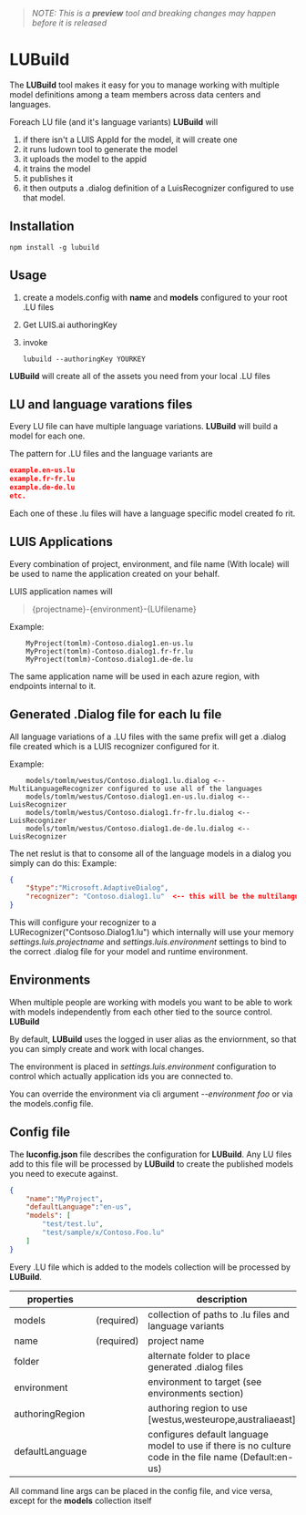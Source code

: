 > *NOTE: This is a **preview** tool and breaking changes may happen before it is released*

# **LUBuild**
The **LUBuild** tool makes it easy for you to manage working with multiple model definitions among a team members across data centers and languages.

Foreach LU file (and it's language variants) **LUBuild** will
1. if there isn't a LUIS AppId for the model, it will create one
2. it runs ludown tool to generate the model
3. it uploads the model to the appid
4. it trains the model
5. it publishes it
6. it then outputs a .dialog definition of a LuisRecognizer configured to use that model.

## Installation

```npm install -g lubuild```

## Usage
1. create a models.config with **name** and **models** configured to your root .LU files
2. Get LUIS.ai authoringKey
3. invoke 
     
    ```lubuild --authoringKey YOURKEY```

**LUBuild** will create all of the assets you need from your local .LU files

## LU and language varations files
Every LU file can have multiple language variations.  **LUBuild** will build a model for each one.  

The pattern for .LU files and the language variants are
```json
example.en-us.lu
example.fr-fr.lu
example.de-de.lu
etc.
````
Each one of these .lu files will have a language specific model created fo rit.

## LUIS Applications 

Every combination of project, environment, and file name (With locale) will be used
to name the application created on your behalf.

LUIS application names will 
> {projectname}-{environment}-{LUfilename}

Example:
```
    MyProject(tomlm)-Contoso.dialog1.en-us.lu
    MyProject(tomlm)-Contoso.dialog1.fr-fr.lu
    MyProject(tomlm)-Contoso.dialog1.de-de.lu
```
The same application name will be used in each azure region, with endpoints internal to it.

## Generated .Dialog file for each lu file
All language variations of a .LU files with the same prefix will get a .dialog file created
which is a LUIS recognizer configured for it. 

Example:
```
    models/tomlm/westus/Contoso.dialog1.lu.dialog <-- MultiLanguageRecognizer configured to use all of the languages 
    models/tomlm/westus/Contoso.dialog1.en-us.lu.dialog <-- LuisRecognizer 
    models/tomlm/westus/Contoso.dialog1.fr-fr.lu.dialog <-- LuisRecognizer 
    models/tomlm/westus/Contoso.dialog1.de-de.lu.dialog <-- LuisRecognizer 
```

The net reslut is that to consome all of the language models in a dialog you simply can do this:
Example:
```json
{
    "$type":"Microsoft.AdaptiveDialog",
    "recognizer": "Contoso.dialog1.lu"  <-- this will be the multilanguage model with all variations
}
```

This will configure your recognizer to a LURecognizer("Contsoso.Dialog1.lu") which internally
will use your memory *settings.luis.projectname* and *settings.luis.environment* settings to
bind to the correct .dialog file for your model and runtime environment.

## Environments
When multiple people are working with models you want to be able to work with models
independently from each other tied to the source control.  **LUBuild**

By default, **LUBuild** uses the logged in user alias as the enviornment, so that you can
simply create and work with local changes.  

The environment is placed in *settings.luis.environment* configuration to control which
actually application ids you are connected to.

You can override the environment via cli argument *--environment foo* or via the models.config
file.

## Config file
The **luconfig.json** file describes the configuration for **LUBuild**.  Any LU files add to this file 
will be processed by **LUBuild** to create the published models you need to execute against.

```json
{
    "name":"MyProject",
    "defaultLanguage":"en-us",
    "models": [
        "test/test.lu",
        "test/sample/x/Contoso.Foo.lu"
    ]
}
```
Every .LU file which is added to the models collection will be processed by **LUBuild**.

| properties      |            | description                                                                                           |
|-----------------|------------|-------------------------------------------------------------------------------------------------------|
| models          | (required) | collection of paths to .lu files and language variants                                                |
| name            | (required) | project name                                                                                          |
| folder          |            | alternate folder to place generated .dialog files                                                     |
| environment     |            | environment to target (see environments section)                                                      |
| authoringRegion |            | authoring region to use [westus,westeurope,australiaeast]                                             |
| defaultLanguage |            | configures default language model to use if there is no culture code in the file name (Default:en-us) |

All command line args can be placed in the config file, and vice versa, except for the **models** collection itself


